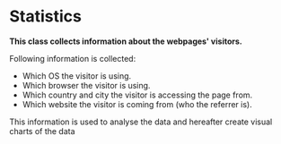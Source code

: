 # Statistics

**This class collects information about the webpages' visitors.**

Following information is collected:
- Which OS the visitor is using.
- Which browser the visitor is using.
- Which country and city the visitor is accessing the page from.
- Which website the visitor is coming from (who the referrer is).

This information is used to analyse the data and hereafter create visual charts of the data
